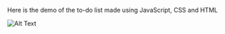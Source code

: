 Here is the demo of the to-do list made using JavaScript, CSS and HTML


![Alt Text](https://media.giphy.com/media/tTv3B3eptbzW4BJ4IA/giphy.gif)
